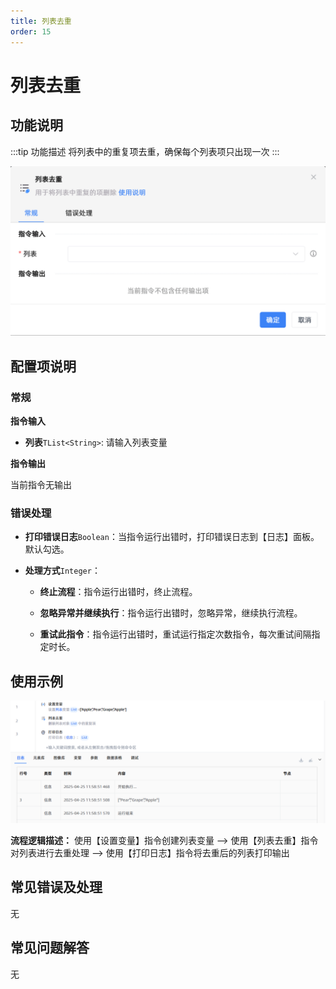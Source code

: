 ```yaml
---
title: 列表去重
order: 15
---
```


# 列表去重

## 功能说明

:::tip 功能描述
将列表中的重复项去重，确保每个列表项只出现一次
:::

![列表去重](../../../assets/列表去重_command.png)

## 配置项说明

### 常规

**指令输入**

- **列表**`TList<String>`: 请输入列表变量


**指令输出**

当前指令无输出

### 错误处理

- **打印错误日志**`Boolean`：当指令运行出错时，打印错误日志到【日志】面板。默认勾选。

- **处理方式**`Integer`：

    - **终止流程**：指令运行出错时，终止流程。

    - **忽略异常并继续执行**：指令运行出错时，忽略异常，继续执行流程。

    - **重试此指令**：指令运行出错时，重试运行指定次数指令，每次重试间隔指定时长。

## 使用示例

![列表去重](../../../assets/列表去重_demo.png)

**流程逻辑描述：** 使用【设置变量】指令创建列表变量 --> 使用【列表去重】指令对列表进行去重处理 --> 使用【打印日志】指令将去重后的列表打印输出

## 常见错误及处理

无

## 常见问题解答

无

